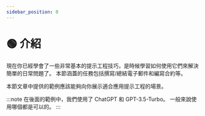 ```yaml
---
sidebar_position: 0
---
```


# 🟢 介紹

現在你已經學會了一些非常基本的提示工程技巧，是時候學習如何使用它們來解決簡單的日常問題了。 本節涵蓋的任務包括撰寫/總結電子郵件和編寫合約等。

本節文章中提供的範例應該能夠向你展示適合應用提示工程的場景。

:::note
在後面的範例中，我們使用了 ChatGPT 和 GPT-3.5-Turbo。 一般來說使用哪個都是可以的。
:::